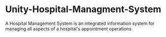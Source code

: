 # Unity-Hospital-Managment-System

A Hospital Management System is an integrated information system for managing all aspects of a hospital's appointment operations
